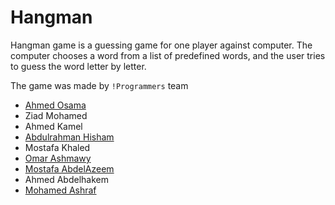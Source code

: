 # Hangman

Hangman game is a guessing game for one player against computer. The computer chooses a word from a list of predefined words, and the user tries to guess the word letter by letter.

The game was made by `!Programmers` team
- [Ahmed Osama](https://github.com/ahmedosama07) 
- Ziad Mohamed
- Ahmed Kamel
- [Abdulrahman Hisham](https://github.com/abdelrahman1503)
- Mostafa Khaled
- [Omar Ashmawy](https://github.com/omarashmawy11)
- [Mostafa AbdelAzeem](https://github.com/MostafaMohamedAbelAzeem)
- Ahmed Abdelhakem
- [Mohamed Ashraf](https://github.com/mohamedashraf18)
    
